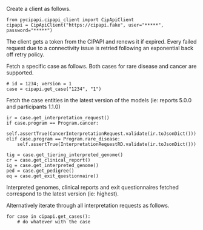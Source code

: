 

Create a client as follows.
```
from pycipapi.cipapi_client import CipApiClient
cipapi = CipApiClient("https://cipapi.fake", user="*****", password="*****")
```

The client gets a token from the CIPAPI and renews it if expired.
Every failed request due to a connectivity issue is retried following an exponential back off retry policy.

Fetch a specific case as follows. Both cases for rare disease and cancer are supported.

```
# id = 1234; version = 1
case = cipapi.get_case("1234", "1")
```

Fetch the case entities in the latest version of the models (ie: reports 5.0.0 and participants 1.1.0)

```
ir = case.get_interpretation_request()
if case.program == Program.cancer:
    self.assertTrue(CancerInterpretationRequest.validate(ir.toJsonDict()))
elif case.program == Program.rare_disease:
    self.assertTrue(InterpretationRequestRD.validate(ir.toJsonDict()))
    
tig = case.get_tiering_interpreted_genome()
cr = case.get_clinical_report()
ig = case.get_interpreted_genome()
ped = case.get_pedigree()
eq = case.get_exit_questionnaire()
```

Interpreted genomes, clinical reports and exit questionnaires fetched correspond to the latest version (ie: highest).

Alternatively iterate through all interpretation requests as follows.

```
for case in cipapi.get_cases():
    # do whatever with the case
```
